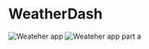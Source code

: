 # WeatherDash
![Weateher app](https://user-images.githubusercontent.com/65749636/103632197-cfcb5f80-4ef8-11eb-8baf-1b72ab88bdc9.PNG)
![Weateher app part a](https://user-images.githubusercontent.com/65749636/103632207-d35ee680-4ef8-11eb-80f2-30e785f39d42.PNG)
